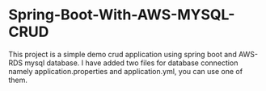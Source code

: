 # Spring-Boot-With-AWS-MYSQL-CRUD
This project is a simple demo crud application using spring boot and AWS-RDS mysql database.
I have added two files for database connection namely application.properties and application.yml, you can use one of them.
